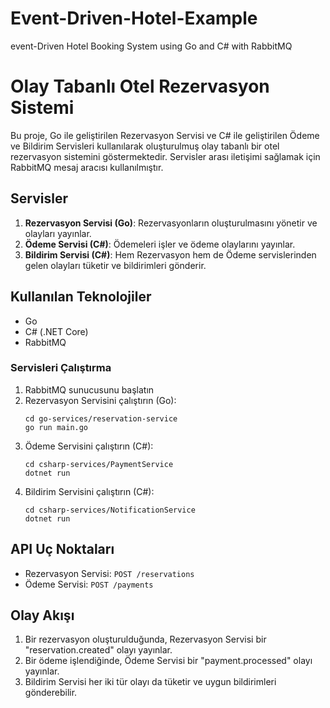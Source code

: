 # Event-Driven-Hotel-Example
event-Driven Hotel Booking System using Go and C# with RabbitMQ

# Olay Tabanlı Otel Rezervasyon Sistemi

Bu proje, Go ile geliştirilen Rezervasyon Servisi ve C# ile geliştirilen Ödeme ve Bildirim Servisleri kullanılarak oluşturulmuş olay tabanlı bir otel rezervasyon sistemini göstermektedir. Servisler arası iletişimi sağlamak için RabbitMQ mesaj aracısı kullanılmıştır.

## Servisler

1. **Rezervasyon Servisi (Go)**: Rezervasyonların oluşturulmasını yönetir ve olayları yayınlar.
2. **Ödeme Servisi (C#)**: Ödemeleri işler ve ödeme olaylarını yayınlar.
3. **Bildirim Servisi (C#)**: Hem Rezervasyon hem de Ödeme servislerinden gelen olayları tüketir ve bildirimleri gönderir.

## Kullanılan Teknolojiler

- Go
- C# (.NET Core)
- RabbitMQ

### Servisleri Çalıştırma

1. RabbitMQ sunucusunu başlatın
2. Rezervasyon Servisini çalıştırın (Go):
   ```
   cd go-services/reservation-service
   go run main.go
   ```
3. Ödeme Servisini çalıştırın (C#):
   ```
   cd csharp-services/PaymentService
   dotnet run
   ```
4. Bildirim Servisini çalıştırın (C#):
   ```
   cd csharp-services/NotificationService
   dotnet run
   ```

## API Uç Noktaları

- Rezervasyon Servisi: `POST /reservations`
- Ödeme Servisi: `POST /payments`

## Olay Akışı

1. Bir rezervasyon oluşturulduğunda, Rezervasyon Servisi bir "reservation.created" olayı yayınlar.
2. Bir ödeme işlendiğinde, Ödeme Servisi bir "payment.processed" olayı yayınlar.
3. Bildirim Servisi her iki tür olayı da tüketir ve uygun bildirimleri gönderebilir.
